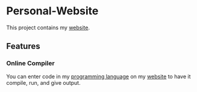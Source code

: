 # Personal-Website

This project contains my [website](https://jasonhschwartzman.com).

## Features

### Online Compiler

You can enter code in my [programming language](https://github.com/JasonHarrisonSchwartzman/Compiler) on my [website](https://jasonhschwartzman.com/jlang) to have it compile, run, and give output.
